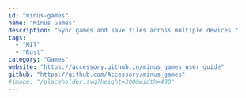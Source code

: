 ```yaml
---
id: "minus-games"
name: "Minus Games"
description: "Sync games and save files across multiple devices."
tags:
  - "MIT"
  - "Rust"
category: "Games"
website: "https://accessory.github.io/minus_games_user_guide"
github: "https://github.com/Accessory/minus_games"
#image: "/placeholder.svg?height=300&width=400"
---
```


